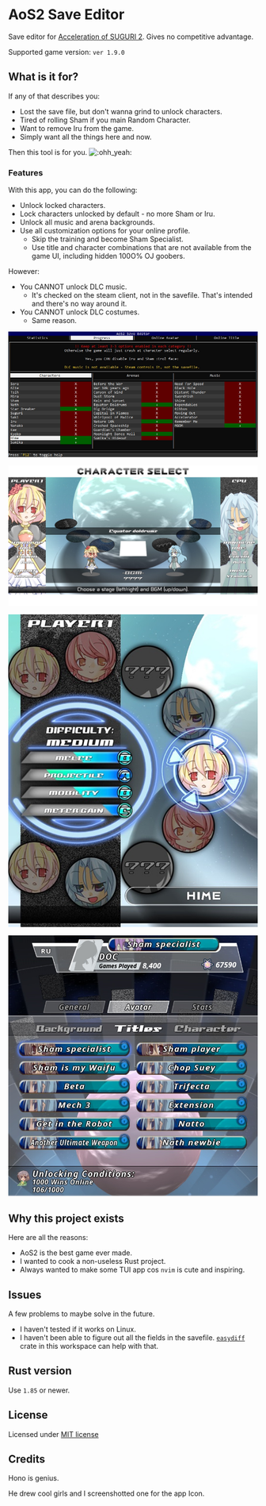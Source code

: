 # AoS2 Save Editor

Save editor for [Acceleration of SUGURI 2](https://store.steampowered.com/app/390710/Acceleration_of_SUGURI_2/).
Gives no competitive advantage.

Supported game version: `ver 1.9.0`

## What is it for?

If any of that describes you:

- Lost the save file, but don't wanna grind to unlock characters.
- Tired of rolling Sham if you main Random Character.
- Want to remove Iru from the game.
- Simply want all the things here and now.

Then this tool is for you. ![:ohh_yeah:](https://steamcommunity-a.akamaihd.net/economy/emoticon/:ohh_yeah:)

### Features

With this app, you can do the following:

- Unlock locked characters.
- Lock characters unlocked by default - no more Sham or Iru.
- Unlock all music and arena backgrounds.
- Use all customization options for your online profile.
  - Skip the training and become Sham Specialist.
  - Use title and character combinations that are
    not available from the game UI,
    including hidden 100O% OJ goobers.

However:

- You CANNOT unlock DLC music.
  - It's checked on the steam client, not in the savefile.
    That's intended and there's no way around it.
- You CANNOT unlock DLC costumes.
  - Same reason.

![UI demo](./docs/readme/ui-demo.jpg)

![Secret Background](./docs/readme/super_secret_background.jpg)

![Only three of us left](./docs/readme/disabled_characters.jpg)

![Free Specialist Title (With Nanako)](./docs/readme/sham_specialist.jpg)

## Why this project exists

Here are all the reasons:

- AoS2 is the best game ever made.
- I wanted to cook a non-useless Rust project.
- Always wanted to make some TUI app cos `nvim` is cute and inspiring.

## Issues

A few problems to maybe solve in the future.

- I haven't tested if it works on Linux.
- I haven't been able to figure out all the fields in the savefile.
  [`easydiff`](./crates/easydiff/) crate in this workspace can help with that.

## Rust version

Use `1.85` or newer.

## License

Licensed under [MIT license](./LICENSE)

## Credits

Hono is genius.

He drew cool girls and I screenshotted one for the app Icon.
